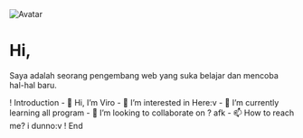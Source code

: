 <div class="introduction">
  <img src="profil.jpg" alt="Avatar">
  <h1>Hi, </h1>
  <p>Saya adalah seorang pengembang web yang suka belajar dan mencoba hal-hal baru.</p>
</div>
! Introduction 
- 👋 Hi, I’m Viro
- 👀 I’m interested in Here:v
- 🌱 I’m currently learning all program
- 💞️ I’m looking to collaborate on ? afk
- 📫 How to reach me? i dunno:v
! End






<!---
RIzuuu2/RIzuuu2 is a ✨ special ✨ repository because its `README.md` (this file) appears on your GitHub profile.
You can click the Preview link to take a look at your changes.
--->
